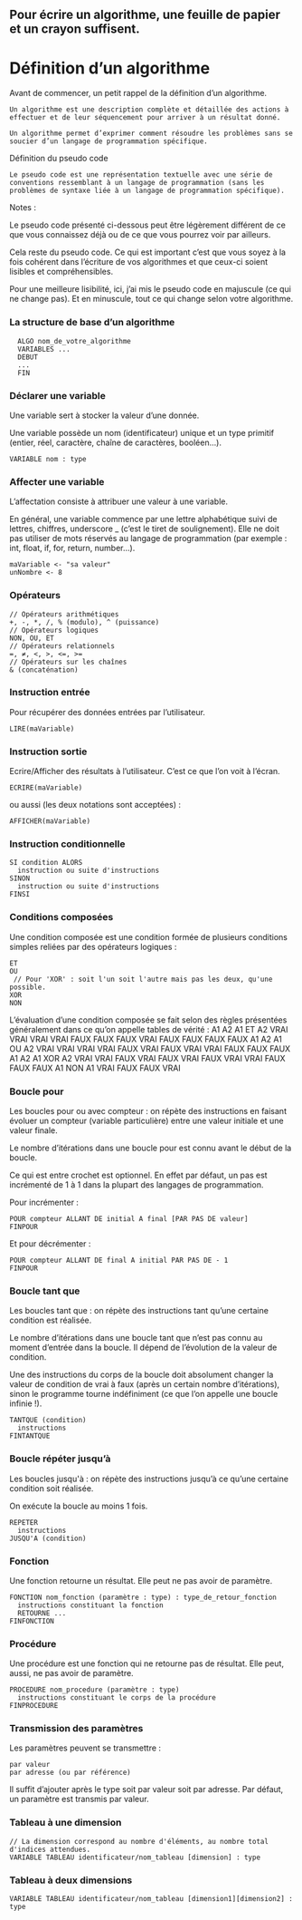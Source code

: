 ## Pour écrire un algorithme, une feuille de papier et un crayon suffisent.
    
# Définition d’un algorithme

Avant de commencer, un petit rappel de la définition d’un algorithme.

    Un algorithme est une description complète et détaillée des actions à effectuer et de leur séquencement pour arriver à un résultat donné.

    Un algorithme permet d’exprimer comment résoudre les problèmes sans se soucier d’un langage de programmation spécifique. 

Définition du pseudo code

    Le pseudo code est une représentation textuelle avec une série de conventions ressemblant à un langage de programmation (sans les problèmes de syntaxe liée à un langage de programmation spécifique). 

Notes :

Le pseudo code présenté ci-dessous peut être légèrement différent de ce que vous connaissez déjà ou de ce que vous pourrez voir par ailleurs.

Cela reste du pseudo code. Ce qui est important c’est que vous soyez à la fois cohérent dans l’écriture de vos algorithmes et que ceux-ci soient lisibles et compréhensibles.

Pour une meilleure lisibilité, ici, j’ai mis le pseudo code en majuscule (ce qui ne change pas). Et en minuscule, tout ce qui change selon votre algorithme.

### La structure de base d’un algorithme

```
  ALGO nom_de_votre_algorithme
  VARIABLES ...
  DEBUT
  ...
  FIN
```

### Déclarer une variable

Une variable sert à stocker la valeur d’une donnée.

Une variable possède un nom (identificateur) unique et un type primitif (entier, réel, caractère, chaîne de caractères, booléen…).

```
VARIABLE nom : type
```

### Affecter une variable

L’affectation consiste à attribuer une valeur à une variable.

En général, une variable commence par une lettre alphabétique suivi de lettres, chiffres, underscore _ (c’est le tiret de soulignement). Elle ne doit pas utiliser de mots réservés au langage de programmation (par exemple : int, float, if, for, return, number…).

```
maVariable <- "sa valeur"
unNombre <- 8
```

### Opérateurs
```
// Opérateurs arithmétiques
+, -, *, /, % (modulo), ^ (puissance)
// Opérateurs logiques
NON, OU, ET
// Opérateurs relationnels
=, ≠, <, >, <=, >=
// Opérateurs sur les chaînes
& (concaténation)
```

### Instruction entrée

Pour récupérer des données entrées par l’utilisateur.

```
LIRE(maVariable)
```

### Instruction sortie

Ecrire/Afficher des résultats à l’utilisateur. C’est ce que l’on voit à l’écran.

```
ECRIRE(maVariable)
```

ou aussi (les deux notations sont acceptées) :

```
AFFICHER(maVariable)
```

### Instruction conditionnelle
```
SI condition ALORS
  instruction ou suite d'instructions
SINON
  instruction ou suite d'instructions
FINSI
```

### Conditions composées

Une condition composée est une condition formée de plusieurs conditions simples reliées par des opérateurs logiques :
```
ET
OU
 // Pour 'XOR' : soit l'un soit l'autre mais pas les deux, qu'une possible.
XOR
NON
```

L’évaluation d’une condition composée se fait selon des règles présentées généralement dans ce qu’on appelle tables de vérité :
A1 	A2 	A1 ET A2
VRAI 	VRAI 	VRAI
VRAI 	FAUX 	FAUX
FAUX 	VRAI 	FAUX
FAUX 	FAUX 	FAUX
A1 	A2 	A1 OU A2
VRAI 	VRAI 	VRAI
VRAI 	FAUX 	VRAI
FAUX 	VRAI 	VRAI
FAUX 	FAUX 	FAUX
A1 	A2 	A1 XOR A2
VRAI 	VRAI 	FAUX
VRAI 	FAUX 	VRAI
FAUX 	VRAI 	VRAI
FAUX 	FAUX 	FAUX
A1 	NON A1
VRAI 	FAUX
FAUX 	VRAI

### Boucle pour

Les boucles pour ou avec compteur : on répète des instructions en faisant évoluer un compteur (variable particulière) entre une valeur initiale et une valeur finale.

Le nombre d’itérations dans une boucle pour est connu avant le début de la boucle.

Ce qui est entre crochet est optionnel. En effet par défaut, un pas est incrémenté de 1 à 1 dans la plupart des langages de programmation.

Pour incrémenter :

```
POUR compteur ALLANT DE initial A final [PAR PAS DE valeur]
FINPOUR
```

Et pour décrémenter :

```
POUR compteur ALLANT DE final A initial PAR PAS DE - 1
FINPOUR
```

### Boucle tant que

Les boucles tant que : on répète des instructions tant qu’une certaine condition est réalisée.

Le nombre d’itérations dans une boucle tant que n’est pas connu au moment d’entrée dans la boucle. Il dépend de l’évolution de la valeur de condition.

Une des instructions du corps de la boucle doit absolument changer la valeur de condition de vrai à faux (après un certain nombre d’itérations), sinon le programme tourne indéfiniment (ce que l’on appelle une boucle infinie !).

```
TANTQUE (condition)
  instructions
FINTANTQUE
```

### Boucle répéter jusqu’à

Les boucles jusqu'à : on répète des instructions jusqu’à ce qu’une certaine condition soit réalisée.

On exécute la boucle au moins 1 fois.

```
REPETER
  instructions
JUSQU'A (condition)
```

### Fonction

Une fonction retourne un résultat. Elle peut ne pas avoir de paramètre.

```
FONCTION nom_fonction (paramètre : type) : type_de_retour_fonction
  instructions constituant la fonction
  RETOURNE ...
FINFONCTION
```

### Procédure

Une procédure est une fonction qui ne retourne pas de résultat. Elle peut, aussi, ne pas avoir de paramètre.

```
PROCEDURE nom_procedure (paramètre : type)
  instructions constituant le corps de la procédure
FINPROCEDURE
```

### Transmission des paramètres

Les paramètres peuvent se transmettre :

    par valeur
    par adresse (ou par référence)

Il suffit d’ajouter après le type soit par valeur soit par adresse.
Par défaut, un paramètre est transmis par valeur.

### Tableau à une dimension
```
// La dimension correspond au nombre d'éléments, au nombre total d'indices attendues.
VARIABLE TABLEAU identificateur/nom_tableau [dimension] : type
```

### Tableau à deux dimensions
```
VARIABLE TABLEAU identificateur/nom_tableau [dimension1][dimension2] : type
```
